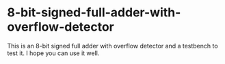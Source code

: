 # 8-bit-signed-full-adder-with-overflow-detector
This is an 8-bit signed full adder with overflow detector and a testbench to test it. I hope you can use it well.
